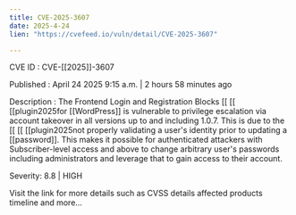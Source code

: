 ```yaml
---
title: CVE-2025-3607
date: 2025-4-24
lien: "https://cvefeed.io/vuln/detail/CVE-2025-3607"

---
```


CVE ID : CVE-[[2025]]-3607

Published :  April 24
2025
9:15 a.m. | 2 hours
58 minutes ago

Description : The Frontend Login and Registration Blocks  [[ [[ [[plugin2025for  [[WordPress]] is vulnerable to privilege escalation via account takeover in all versions up to
and including
1.0.7. This is due to the  [[ [[ [[plugin2025not properly validating a user's identity prior to updating a  [[password]]. This makes it possible for authenticated attackers
with Subscriber-level access and above
to change arbitrary user's passwords
including administrators
and leverage that to gain access to their account.

Severity: 8.8 | HIGH

Visit the link for more details
such as CVSS details
affected products
timeline
and more...

